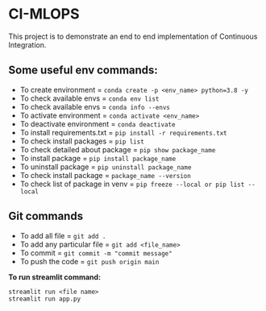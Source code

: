 # CI-MLOPS
This project is to demonstrate an end to end implementation of Continuous Integration.



## **Some useful env commands:**

- To create environment = `conda create -p <env_name> python=3.8 -y`
- To check available envs = `conda env list`
- To check available envs = `conda info --envs`
- To activate environment = `conda activate <env_name>`
- To deactivate environment = `conda deactivate`
- To install requirements.txt = `pip install -r requirements.txt`
- To check install packages = `pip list`
- To check detailed about package = `pip show package_name`
- To install package = `pip install package_name`
- To uninstall package = `pip uninstall package_name`
- To check install package = `package_name --version`
- To check list of package in venv = `pip freeze --local or pip list --local`


## **Git commands**
- To add all file = `git add .`
- To add any particular file = `git add <file_name>`
- To commit = `git commit -m "commit message"`
- To push the code = `git push origin main`

**To run streamlit command:**
```streamlit
streamlit run <file name>
streamlit run app.py
```